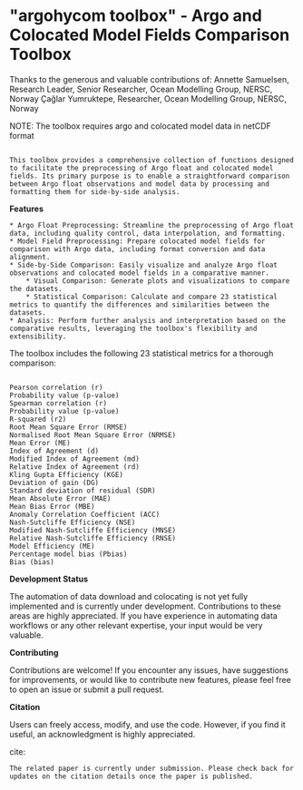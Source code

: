 # "argohycom toolbox" - Argo and Colocated Model Fields Comparison Toolbox


Thanks to the generous and valuable contributions of: 
Annette Samuelsen, Research Leader, Senior Researcher, Ocean Modelling Group, NERSC, Norway
Çağlar Yumruktepe, Researcher, Ocean Modelling Group, NERSC, Norway


NOTE: The toolbox requires argo and colocated model data in netCDF format


```

This toolbox provides a comprehensive collection of functions designed to facilitate the preprocessing of Argo float and colocated model fields. Its primary purpose is to enable a straightforward comparison between Argo float observations and model data by processing and formatting them for side-by-side analysis.

```
**Features**

    * Argo Float Preprocessing: Streamline the preprocessing of Argo float data, including quality control, data interpolation, and formatting.
    * Model Field Preprocessing: Prepare colocated model fields for comparison with Argo data, including format conversion and data alignment.
    * Side-by-Side Comparison: Easily visualize and analyze Argo float observations and colocated model fields in a comparative manner.
        * Visual Comparison: Generate plots and visualizations to compare the datasets.
        * Statistical Comparison: Calculate and compare 23 statistical metrics to quantify the differences and similarities between the datasets.
    * Analysis: Perform further analysis and interpretation based on the comparative results, leveraging the toolbox's flexibility and extensibility.
    

The toolbox includes the following 23 statistical metrics for a thorough comparison:
    
```

Pearson correlation (r)
Probability value (p-value)
Spearman correlation (r)
Probability value (p-value)
R-squared (r2)
Root Mean Square Error (RMSE)
Normalised Root Mean Square Error (NRMSE)
Mean Error (ME)
Index of Agreement (d)
Modified Index of Agreement (md)
Relative Index of Agreement (rd)
Kling Gupta Efficiency (KGE)
Deviation of gain (DG)
Standard deviation of residual (SDR)
Mean Absolute Error (MAE)
Mean Bias Error (MBE)
Anomaly Correlation Coefficient (ACC)
Nash-Sutcliffe Efficiency (NSE)
Modified Nash-Sutcliffe Efficiency (MNSE)
Relative Nash-Sutcliffe Efficiency (RNSE)
Model Efficiency (ME)
Percentage model bias (Pbias)
Bias (bias)

```


**Development Status**

The automation of data download and colocating is not yet fully implemented and is currently under development. Contributions to these areas are highly appreciated. If you have experience in automating data workflows or any other relevant expertise, your input would be very valuable.


**Contributing**

Contributions are welcome! If you encounter any issues, have suggestions for improvements, or would like to contribute new features, please feel free to open an issue or submit a pull request. 


**Citation**

Users can freely access, modify, and use the code. However, if you find it useful, an acknowledgment is highly appreciated.

cite:
```
The related paper is currently under submission. Please check back for updates on the citation details once the paper is published.
```

